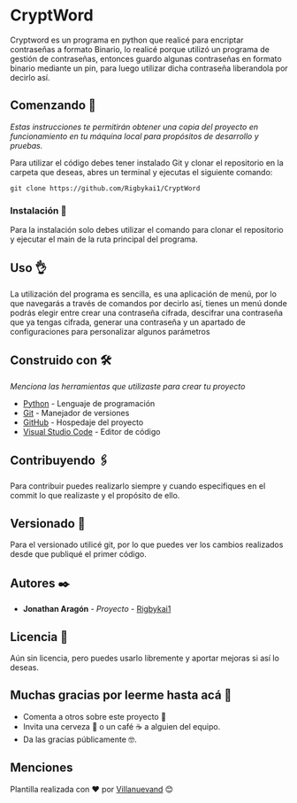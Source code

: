 # CryptWord

Cryptword es un programa en python que realicé para encriptar contraseñas a formato Binario, lo realicé porque utilizó un programa de gestión de contraseñas, entonces guardo algunas contraseñas en formato binario mediante un pin, para luego utilizar dicha contraseña liberandola por decirlo así.

## Comenzando 🚀

_Estas instrucciones te permitirán obtener una copia del proyecto en funcionamiento en tu máquina local para propósitos de desarrollo y pruebas._

Para utilizar el código debes tener instalado Git y clonar el repositorio en la carpeta que deseas, abres un terminal y ejecutas el siguiente comando: 
```
git clone https://github.com/Rigbykai1/CryptWord
```
### Instalación 🔧
Para la instalación solo debes utilizar el comando para clonar el repositorio y ejecutar el main de la ruta principal del programa.

## Uso 👌

La utilización del programa es sencilla, es una aplicación de menú, por lo que navegarás a través de comandos por decirlo así, tienes un menú donde podrás elegir entre crear una contraseña cifrada, descifrar una contraseña que ya tengas cifrada, generar una contraseña y un apartado de configuraciones para personalizar algunos parámetros

## Construido con 🛠️

_Menciona las herramientas que utilizaste para crear tu proyecto_

* [Python](https://www.python.org/) - Lenguaje de programación
* [Git](https://git-scm.com/) - Manejador de versiones
* [GitHub](https://github.com/) - Hospedaje del proyecto
* [Visual Studio Code](https://code.visualstudio.com/) - Editor de código

## Contribuyendo 🖇️

Para contribuir puedes realizarlo siempre y cuando especifiques en el commit lo que realizaste y el propósito de ello.

## Versionado 📌

Para el versionado utilicé git, por lo que puedes ver los cambios realizados desde que publiqué el primer código.

## Autores ✒️

* **Jonathan Aragón** - *Proyecto* - [Rigbykai1](https://github.com/Rigbykai1/)


## Licencia 📄

Aún sin licencia, pero puedes usarlo libremente y aportar mejoras si así lo deseas.

## Muchas gracias por leerme hasta acá 🥳

* Comenta a otros sobre este proyecto 📢
* Invita una cerveza 🍺 o un café ☕ a alguien del equipo. 
* Da las gracias públicamente 🤓.
## Menciones
Plantilla realizada con ❤️ por [Villanuevand](https://github.com/Villanuevand) 😊
